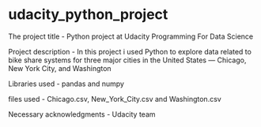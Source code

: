 # udacity_python_project
The project title -   Python project at Udacity Programming For Data Science

Project description - In this project i  used Python to explore data related to bike share systems for three major cities in the United States — Chicago, New York City, and Washington

Libraries used - pandas and numpy

files used -  Chicago.csv, New_York_City.csv and Washington.csv


Necessary acknowledgments - Udacity team 

